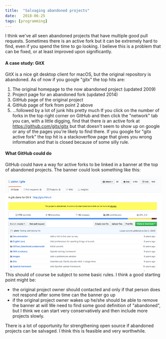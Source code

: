 ```yaml
---
title:	"Salvaging abandoned projects"
date:	2018-06-25
tags: [programming]
---
```


  I think we've all seen abandoned projects that have multiple good pull requests. Sometimes there is an active fork but it can be extremely hard to find, even if you spend the time to go looking. I believe this is a problem that can be fixed, or at least improved upon significantly.

#### A case study: GitX

GitX is a nice git desktop client for macOS, but the original repository is abandoned. As of now if you google "gitx" the top hits are:

1. The original homepage to the now abandoned project (updated 2009)
2. Project page for an abandoned fork (updated 2014)
3. GitHub page of the original project
4. GitHub page of fork from point 2 above
5. …followed by a lot of junk hits pretty much
If you click on the number of forks in the top right corner on GitHub and then click the "network" tab you can, with a little digging, find that there *is* an active fork at <https://github.com/gitx/gitx> but that doesn't seem to show up on google or any of the pages you're likely to find there. If you google for "gitx active fork" the top hit is a stackoverflow page that gives you wrong information and that is closed because of some silly rule.

#### What GitHub could do

GitHub could have a way for active forks to be linked in a banner at the top of abandoned projects. The banner could look something like this:

![](/img/1*08wskmnFKchqdhRmAcJUPw.png)This should of course be subject to some basic rules. I think a good starting point might be:

* the original project owner should contacted and only if that person does not respond after some time can the banner go up
* if the original project owner wakes up he/she should be able to remove the banner at will
We need to find some good definition of "abandoned", but I think we can start very conservatively and then include more projects slowly.

There is a lot of opportunity for strengthening open source if abandoned projects can be salvaged. I think this is feasible and very worthwhile.
